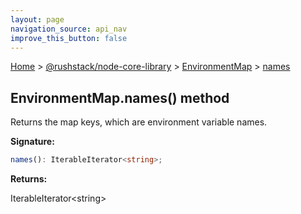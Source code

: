 ```yaml
---
layout: page
navigation_source: api_nav
improve_this_button: false
---
```



[Home](./index.md) &gt; [@rushstack/node-core-library](./node-core-library.md) &gt; [EnvironmentMap](./node-core-library.environmentmap.md) &gt; [names](./node-core-library.environmentmap.names.md)

## EnvironmentMap.names() method

Returns the map keys, which are environment variable names.

<b>Signature:</b>

```typescript
names(): IterableIterator<string>;
```
<b>Returns:</b>

IterableIterator&lt;string&gt;
